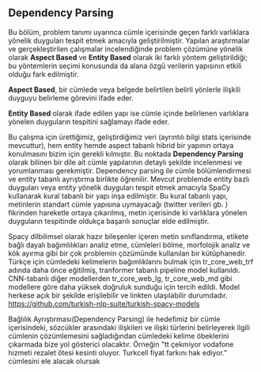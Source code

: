 ## Dependency Parsing ##

Bu bölüm, problem tanımı uyarınca cümle içerisinde geçen farklı varlıklara yönelik duyguları tespit etmek amacıyla geliştirilmiştir. Yapılan araştırmalar ve gerçekleştirilen çalışmalar incelendiğinde problem çözümüne yönelik olarak <b>Aspect Based</b> ve <b>Entity Based</b> olarak iki farklı yöntem geliştirildiği; bu yöntemlerin  seçimi konusunda da alana özgü verilerin yapısının etkili olduğu fark edilmiştir.<br>

<b>Aspect Based</b>, bir cümlede veya belgede belirtilen belirli yönlerle ilişkili duyguyu belirleme görevini ifade eder. <br>

<b>Entity Based</b> olarak ifade edilen yapı ise cümle içinde belirlenen varlıklara yönelen duyguların tespitini sağlamayı ifade eder.<br>

Bu çalışma için ürettiğimiz, geliştirdiğimiz veri (ayrıntılı bilgi stats içerisinde mevcuttur), hem entity hemde aspect tabanlı hibrid bir yapının ortaya konulmasını bizim için gerekli kılmıştır. Bu noktada <b>Dependency Parsing</b> olarak bilinen bir dile ait cümle yapılarının detaylı şekilde incelenmesi ve yorumlanması gerekmiştir. Dependency parsing ile  cümle bölümlendirmesi ve entity tabanlı ayrıştırma birlikte öğrenilir. Mevcut problemde entity bazlı duyguları veya entity yönelik duyguları tespit etmek amacıyla SpaCy kullanarak kural tabanlı  bir yapı inşa edilmiştir. Bu kural tabanlı yapı, metinlerin standart cümle yapısına uymayacağı (twitter verileri gb. ) fikrinden hareketle ortaya çıkarılmış, metin içerisinde ki varlıklara yönelen duyguların tespitinde oldukça başarılı sonuçlar elde edilmiştir.<br>

Spacy dilbilimsel olarak hazır bileşenler içeren metin sınıflandırma, etikete bağlı dayalı bağımlılıkları analiz etme, cümleleri bölme, morfolojik analiz ve kök ayırma gibi bir çok problemin çözümünde kullanılan bir kütüphanedir. Türkçe için cümledeki kelimelerin bağımlıklarını bulmak için tr_core_web_trf adında daha önce eğitilmiş, tranformer tabanlı pipeline model kullanıldı. CNN-tabanlı diğer modellerden tr_core_web_lg, tr_core_web_md gibi modellere göre daha yüksek doğruluk sunduğu için tercih edildi. Model herkese açık bir şekilde erişilebilir ve linkten ulaşılabilir durumdadır.<br>https://github.com/turkish-nlp-suite/turkish-spacy-models

Bağlılık Ayrıştırması(Dependency Parsing) ile hedefimiz bir cümle içerisindeki, sözcükler arasındaki ilişkileri ve ilişki türlerini belirleyerek ilgili cümlenin çözümlemesini sağladığından cümledeki kelime öbeklerini çıkarmada bize yol gösterici olacaktır. Örneğin "tt çekmiyor vodafone hizmeti rezalet ötesi kesinti oluyor. Turkcell fiyat farkını hak ediyor." cümlesini ele alacak olursak 
